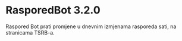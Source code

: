 # RasporedBot 3.2.0

Raspored Bot prati promjene u dnevnim izmjenama rasporeda sati, na stranicama TSRB-a.